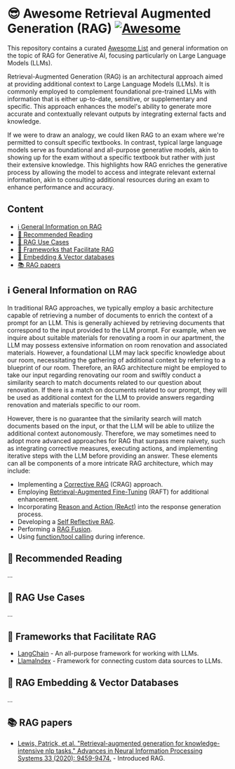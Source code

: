 # 😎 Awesome Retrieval Augmented Generation (RAG) [![Awesome](https://awesome.re/badge-flat.svg)](https://awesome.re)

This repository contains a curated [Awesome List](https://github.com/sindresorhus/awesome) and general information on the topic of RAG for Generative AI, focusing particularly on Large Language Models (LLMs).

Retrieval-Augmented Generation (RAG) is an architectural approach aimed at providing additional context to Large Language Models (LLMs). It is commonly employed to complement foundational pre-trained LLMs with information that is either up-to-date, sensitive, or supplementary and specific. This approach enhances the model's ability to generate more accurate and contextually relevant outputs by integrating external facts and knowledge.

If we were to draw an analogy, we could liken RAG to an exam where we're permitted to consult specific textbooks. In contrast, typical large language models serve as foundational and all-purpose generative models, akin to showing up for the exam without a specific textbook but rather with just their extensive knowledge. This highlights how RAG enriches the generative process by allowing the model to access and integrate relevant external information, akin to consulting additional resources during an exam to enhance performance and accuracy.

## Content

- [ℹ️ General Information on RAG](#general-information-on-rag)
- [📖 Recommended Reading](#recommended-reading)
- [💼 RAG Use Cases](#rag-use-cases)
- [🧰 Frameworks that Facilitate RAG](#frameworks-that-facilitate-rag)
- [💾 Embedding & Vector databases](#embedding-&-vector-databases)
- [📚 RAG papers](#rag-papers)


## ℹ️ General Information on RAG

In traditional RAG approaches, we typically employ a basic architecture capable of retrieving a number of documents to enrich the context of a prompt for an LLM. This is generally achieved by retrieving documents that correspond to the input provided to the LLM prompt. For example, when we inquire about suitable materials for renovating a room in our apartment, the LLM may possess extensive information on room renovation and associated materials. However, a foundational LLM may lack specific knowledge about our room, necessitating the gathering of additional context by referring to a blueprint of our room. Therefore, an RAG architecture might be employed to take our input regarding renovating our room and swiftly conduct a similarity search to match documents related to our question about renovation. If there is a match on documents related to our prompt, they will be used as additional context for the LLM to provide answers regarding renovation and materials specific to our room.

However, there is no guarantee that the similarity search will match documents based on the input, or that the LLM will be able to utilize the additional context autonomously. Therefore, we may sometimes need to adopt more advanced approaches for RAG that surpass mere naivety, such as integrating corrective measures, executing actions, and implementing iterative steps with the LLM before providing an answer. These elements can all be components of a more intricate RAG architecture, which may include:

- Implementing a [Corrective RAG](https://arxiv.org/pdf/2401.15884.pdf) (CRAG) approach.
- Employing [Retrieval-Augmented Fine-Tuning](https://techcommunity.microsoft.com/t5/ai-ai-platform-blog/raft-a-new-way-to-teach-llms-to-be-better-at-rag/ba-p/4084674) (RAFT) for additional enhancement.
- Incorporating [Reason and Action (ReAct)](https://research.google/blog/react-synergizing-reasoning-and-acting-in-language-models/) into the response generation process.
- Developing a [Self Reflective RAG](https://selfrag.github.io/).
- Performing a [RAG Fusion](https://arxiv.org/abs/2402.03367).
- Using [function/tool calling](https://python.langchain.com/docs/modules/model_io/chat/function_calling/) during inference.

## 📖 Recommended Reading

...

## 💼 RAG Use Cases

...

## 🧰 Frameworks that Facilitate RAG

- [LangChain](https://python.langchain.com/docs/modules/data_connection/) - An all-purpose framework for working with LLMs.
- [LlamaIndex](https://docs.llamaindex.ai/en/stable/optimizing/production_rag/) - Framework for connecting custom data sources to LLMs.

## 💾 RAG Embedding & Vector Databases

...

## 📚 RAG papers

- [Lewis, Patrick, et al. "Retrieval-augmented generation for knowledge-intensive nlp tasks." Advances in Neural Information Processing Systems 33 (2020): 9459-9474.](https://arxiv.org/pdf/2005.11401.pdf) - Introduced RAG.
